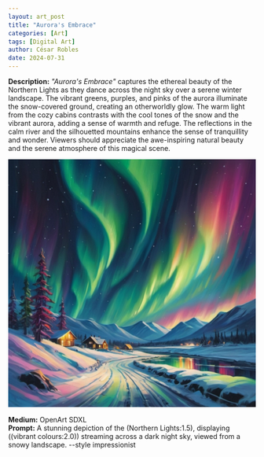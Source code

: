 ```yaml
---
layout: art_post
title: "Aurora's Embrace"
categories: [Art]
tags: [Digital Art]
author: César Robles
date: 2024-07-31
---
```

**Description:** *"Aurora's Embrace"* captures the ethereal beauty of the Northern Lights as they dance across the night sky over a serene winter landscape. The vibrant greens, purples, and pinks of the aurora illuminate the snow-covered ground, creating an otherworldly glow. The warm light from the cozy cabins contrasts with the cool tones of the snow and the vibrant aurora, adding a sense of warmth and refuge. The reflections in the calm river and the silhouetted mountains enhance the sense of tranquillity and wonder. Viewers should appreciate the awe-inspiring natural beauty and the serene atmosphere of this magical scene.

![Aurora's Embrace](/imag/digital_art/auroras_embrace.jpg)

**Medium:** OpenArt SDXL\
**Prompt:** A stunning depiction of the (Northern Lights:1.5), displaying ((vibrant colours:2.0)) streaming across a dark night sky, viewed from a snowy landscape. --style impressionist